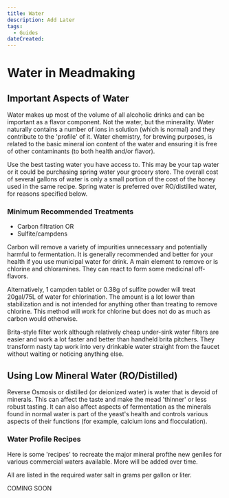 ```yaml
---
title: Water
description: Add Later
tags:
  - Guides 
dateCreated:
---
```


# Water in Meadmaking

## Important Aspects of Water

Water makes up most of the volume of all alcoholic drinks and can be important as a flavor component.  Not the water, but the minerality.  Water naturally contains a number of ions in solution (which is normal) and they contribute to the 'profile' of it.  Water chemistry, for brewing purposes, is related to the basic mineral ion content of the water and ensuring it is free of other contaminants (to both health and/or flavor).

Use the best tasting water you have access to.  This may be your tap water or it could be purchasing spring water your grocery store.  The overall cost of several gallons of water is only a small portion of the cost of the honey used in the same recipe.  Spring water is preferred over RO/distilled water, for reasons specified below.

### Minimum Recommended Treatments

* Carbon filtration
OR
* Sulfite/campdens

Carbon will remove a variety of impurities unnecessary and potentially harmful to fermentation.  It is generally recommended and better for your health if you use municipal water for drink.  A main element to remove or is chlorine and chloramines.  They can react to form some medicinal off-flavors.

Alternatively, 1 campden tablet or 0.38g of sulfite powder will treat 20gal/75L of water for chlorination.  The amount is a lot lower than stabilization and is not intended for anything other than treating to remove chlorine.  This method will work for chlorine but does not do as much as carbon would otherwise.

Brita-style filter work although relatively cheap under-sink water filters are easier and work a lot faster and better than handheld brita pitchers.  They transform nasty tap work into very drinkable water straight from the faucet without waiting or noticing anything else.

## Using Low Mineral Water (RO/Distilled)

Reverse Osmosis or distilled (or deionized water) is water that is devoid of minerals.  This can affect the taste and make the mead 'thinner' or less robust tasting.  It can also affect aspects of fermentation as the minerals found in normal water is part of the yeast's health and controls various aspects of their functions (for example, calcium ions and flocculation).

### Water Profile Recipes

Here is some 'recipes' to recreate the major mineral profthe new geniles for various commercial waters available.  More will be added over time.

All are listed in the required water salt in grams per gallon or liter.

COMING SOON